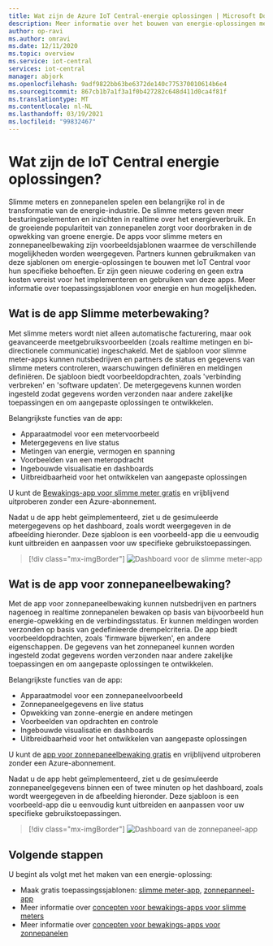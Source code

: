 ```yaml
---
title: Wat zijn de Azure IoT Central-energie oplossingen | Microsoft Docs
description: Meer informatie over het bouwen van energie-oplossingen met behulp van Azure IoT Central-toepassingssjablonen.
author: op-ravi
ms.author: omravi
ms.date: 12/11/2020
ms.topic: overview
ms.service: iot-central
services: iot-central
manager: abjork
ms.openlocfilehash: 9adf9822bb63be6372de140c775370010614b6e4
ms.sourcegitcommit: 867cb1b7a1f3a1f0b427282c648d411d0ca4f81f
ms.translationtype: MT
ms.contentlocale: nl-NL
ms.lasthandoff: 03/19/2021
ms.locfileid: "99832467"
---
```

# <a name="what-are-the-iot-central-energy-solutions"></a>Wat zijn de IoT Central energie oplossingen?

Slimme meters en zonnepanelen spelen een belangrijke rol in de transformatie van de energie-industrie. De slimme meters geven meer besturingselementen en inzichten in realtime over het energieverbruik. En de groeiende populariteit van zonnepanelen zorgt voor doorbraken in de opwekking van groene energie. De apps voor slimme meters en zonnepaneelbewaking zijn voorbeeldsjablonen waarmee de verschillende mogelijkheden worden weergegeven. Partners kunnen gebruikmaken van deze sjablonen om energie-oplossingen te bouwen met IoT Central voor hun specifieke behoeften. Er zijn geen nieuwe codering en geen extra kosten vereist voor het implementeren en gebruiken van deze apps. Meer informatie over toepassingssjablonen voor energie en hun mogelijkheden.


## <a name="what-is-the-smart-meter-monitoring-application"></a>Wat is de app Slimme meterbewaking?
 Met slimme meters wordt niet alleen automatische facturering, maar ook geavanceerde meetgebruiksvoorbeelden (zoals realtime metingen en bi-directionele communicatie) ingeschakeld. Met de sjabloon voor slimme meter-apps kunnen nutsbedrijven en partners de status en gegevens van slimme meters controleren, waarschuwingen definiëren en meldingen definiëren. De sjabloon biedt voorbeeldopdrachten, zoals 'verbinding verbreken' en 'software updaten'. De metergegevens kunnen worden ingesteld zodat gegevens worden verzonden naar andere zakelijke toepassingen en om aangepaste oplossingen te ontwikkelen. 

Belangrijkste functies van de app: 

* Apparaatmodel voor een metervoorbeeld 
* Metergegevens en live status 
* Metingen van energie, vermogen en spanning
* Voorbeelden van een meteropdracht 
* Ingebouwde visualisatie en dashboards
* Uitbreidbaarheid voor het ontwikkelen van aangepaste oplossingen

U kunt de [Bewakings-app voor slimme meter gratis](https://apps.azureiotcentral.com/build/new/smart-meter-monitoring) en vrijblijvend uitproberen zonder een Azure-abonnement.


Nadat u de app hebt geïmplementeerd, ziet u de gesimuleerde metergegevens op het dashboard, zoals wordt weergegeven in de afbeelding hieronder. Deze sjabloon is een voorbeeld-app die u eenvoudig kunt uitbreiden en aanpassen voor uw specifieke gebruikstoepassingen.

> [!div class="mx-imgBorder"]
> ![Dashboard voor de slimme meter-app](media/overview-iot-central-energy/smart-meter-app-dashboard.png)


## <a name="what-is-the-solar-panel-monitoring-application"></a>Wat is de app voor zonnepaneelbewaking?
Met de app voor zonnepaneelbewaking kunnen nutsbedrijven en partners nagenoeg in realtime zonnepanelen bewaken op basis van bijvoorbeeld hun energie-opwekking en de verbindingsstatus. Er kunnen meldingen worden verzonden op basis van gedefinieerde drempelcriteria. De app biedt voorbeeldopdrachten, zoals 'firmware bijwerken', en andere eigenschappen. De gegevens van het zonnepaneel kunnen worden ingesteld zodat gegevens worden verzonden naar andere zakelijke toepassingen en om aangepaste oplossingen te ontwikkelen. 

Belangrijkste functies van de app: 

* Apparaatmodel voor een zonnepaneelvoorbeeld 
* Zonnepaneelgegevens en live status
* Opwekking van zonne-energie en andere metingen
* Voorbeelden van opdrachten en controle
* Ingebouwde visualisatie en dashboards
* Uitbreidbaarheid voor het ontwikkelen van aangepaste oplossingen

U kunt de [app voor zonnepaneelbewaking gratis](https://apps.azureiotcentral.com/build/new/solar-panel-monitoring) en vrijblijvend uitproberen zonder een Azure-abonnement.

Nadat u de app hebt geïmplementeerd, ziet u de gesimuleerde zonnepaneelgegevens binnen een of twee minuten op het dashboard, zoals wordt weergegeven in de afbeelding hieronder. Deze sjabloon is een voorbeeld-app die u eenvoudig kunt uitbreiden en aanpassen voor uw specifieke gebruikstoepassingen. 

> [!div class="mx-imgBorder"]
> ![Dashboard van de zonnepaneel-app](media/overview-iot-central-energy/solar-panel-app-dashboard.png)

## <a name="next-steps"></a>Volgende stappen

U begint als volgt met het maken van een energie-oplossing:

* Maak gratis toepassingssjablonen: [slimme meter-app](https://apps.azureiotcentral.com/build/new/smart-meter-monitoring), [zonnepanneel-app](https://apps.azureiotcentral.com/build/new/solar-panel-monitoring)
* Meer informatie over [concepten voor bewakings-apps voor slimme meters](./concept-iot-central-smart-meter-app.md)
* Meer informatie over [concepten voor bewakings-apps voor zonnepanelen](./concept-iot-central-solar-panel-app.md)
